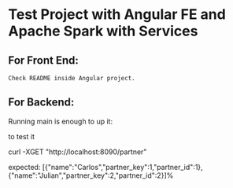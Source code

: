 # Test Project with Angular FE and Apache Spark with Services


## For Front End:

	Check README inside Angular project.

## For Backend:

Running main is enough to up it:

to test it 

curl -XGET "http://localhost:8090/partner"

expected:
[{"name":"Carlos","partner_key":1,"partner_id":1},{"name":"Julian","partner_key":2,"partner_id":2}]%



